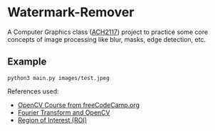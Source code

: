 # Watermark-Remover
A Computer Graphics class ([ACH2117](https://uspdigital.usp.br/jupiterweb/obterDisciplina?sgldis=ACH2117)) project to practice some core concepts of image processing like blur, masks, edge detection, etc.

## Example

```
python3 main.py images/test.jpeg
```

References used:
- [OpenCV Course from freeCodeCamp.org](https://youtu.be/oXlwWbU8l2o)
- [Fourier Transform and OpenCV](https://www.programmersought.com/article/8437785923/)
- [Region of Interest (ROI)](https://learnopencv.com/how-to-select-a-bounding-box-roi-in-opencv-cpp-python/)